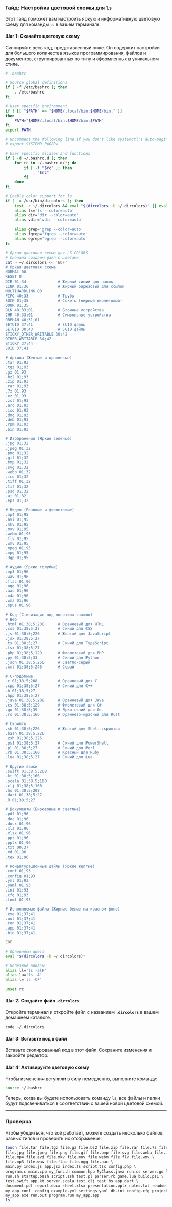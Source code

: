 ### **Гайд: Настройка цветовой схемы для `ls`**

Этот гайд поможет вам настроить яркую и информативную цветовую схему для команды `ls` в вашем терминале.

#### Шаг 1: Скачайте цветовую схему

Скопируйте весь код, представленный ниже. Он содержит настройки для большого количества языков программирования, файлов и документов, сгруппированных по типу и оформленных в уникальном стиле.

```bash
# .bashrc

# Source global definitions
if [ -f /etc/bashrc ]; then
    . /etc/bashrc
fi

# User specific environment
if ! [[ "$PATH" =~ "$HOME/.local/bin:$HOME/bin:" ]]
then
    PATH="$HOME/.local/bin:$HOME/bin:$PATH"
fi
export PATH

# Uncomment the following line if you don't like systemctl's auto-paging feature:
# export SYSTEMD_PAGER=

# User specific aliases and functions
if [ -d ~/.bashrc.d ]; then
    for rc in ~/.bashrc.d/*; do
        if [ -f "$rc" ]; then
            . "$rc"
        fi
    done
fi

# Enable color support for ls
if [ -x /usr/bin/dircolors ]; then
    test -r ~/.dircolors && eval "$(dircolors -b ~/.dircolors)" || eval "$(dircolors -b)"
    alias ls='ls --color=auto'
    alias dir='dir --color=auto'
    alias vdir='vdir --color=auto'

    alias grep='grep --color=auto'
    alias fgrep='fgrep --color=auto'
    alias egrep='egrep --color=auto'
fi

# Яркая цветовая схема для LS_COLORS
# Сначала создаем файл с цветами
cat > ~/.dircolors << 'EOF'
# Яркая цветовая схема
NORMAL 00
RESET 0
DIR 01;34              # Жирный синий для папок
LINK 01;36             # Жирный бирюзовый для ссылок
MULTIHARDLINK 00
FIFO 40;33             # Трубы
SOCK 01;35             # Сокеты (жирный фиолетовый)
DOOR 01;35
BLK 40;33;01           # Блочные устройства
CHR 40;33;01           # Символьные устройства
ORPHAN 40;31;01
SETUID 37;41           # SUID файлы
SETGID 30;43           # SGID файлы
STICKY_OTHER_WRITABLE 30;42
OTHER_WRITABLE 34;42
STICKY 37;44
SUID 37;41

# Архивы (Желтые и оранжевые)
.tar 01;93
.tgz 01;93
.gz 01;93
.bz2 01;93
.zip 01;93
.rar 01;93
.7z 01;93
.xz 01;93
.zst 01;93
.arc 01;93
.iso 01;93
.dmg 01;93
.deb 01;93
.rpm 01;93
.bin 01;93

# Изображения (Яркие зеленые)
.jpg 01;32
.jpeg 01;32
.png 01;32
.gif 01;32
.bmp 01;32
.svg 01;32
.webp 01;32
.ico 01;32
.tiff 01;32
.tif 01;32
.psd 01;32
.ai 01;32
.eps 01;32

# Видео (Розовые и фиолетовые)
.mp4 01;95
.avi 01;95
.mkv 01;95
.mov 01;95
.webm 01;95
.flv 01;95
.wmv 01;95
.mpeg 01;95
.mpg 01;95
.3gp 01;95

# Аудио (Яркие голубые)
.mp3 01;96
.wav 01;96
.flac 01;96
.ogg 01;96
.aac 01;96
.m4a 01;96
.wma 01;96
.opus 01;96

# Код (Стилизация под логотипы языков)
# Веб
.html 01;38;5;208      # Оранжевый для HTML
.css 01;38;5;27        # Синий для CSS
.js 01;38;5;226        # Желтый для JavaScript
.jsx 01;38;5;27
.ts 01;38;5;27         # Синий для TypeScript
.tsx 01;38;5;27
.php 01;38;5;129       # Фиолетовый для PHP
.py 01;38;5;33         # Синий для Python
.json 01;38;5;250      # Светло-серый
.xml 01;38;5;246       # Серый

# C-подобные
.c 01;38;5;208         # Оранжевый для C
.cpp 01;38;5;27        # Синий для C++
.h 01;38;5;27
.hpp 01;38;5;27
.java 01;38;5;208      # Оранжевый для Java
.cs 01;38;5;129        # Фиолетовый для C#
.go 01;38;5;39         # Ярко-синий для Go
.rs 01;38;5;166        # Оранжево-красный для Rust

# Скрипты
.sh 01;38;5;226        # Желтый для Shell-скриптов
.bash 01;38;5;226
.zsh 01;38;5;226
.ps1 01;38;5;27        # Синий для PowerShell
.pl 01;38;5;27         # Синий для Perl
.rb 01;38;5;160        # Красный для Ruby
.lua 01;38;5;27        # Синий для Lua

# Другие языки
.swift 01;38;5;208
.kt 01;38;5;166
.scala 01;38;5;160
.clj 01;38;5;160
.hs 01;38;5;208
.dart 01;38;5;27
.R 01;38;5;27

# Документы (Бирюзовые и светлые)
.pdf 01;96
.doc 01;96
.docx 01;96
.xls 01;96
.xlsx 01;96
.ppt 01;96
.pptx 01;96
.txt 00;37
.md 01;96
.tex 01;96

# Конфигурационные файлы (Яркие желтые)
.conf 01;93
.config 01;93
.yml 01;93
.yaml 01;93
.ini 01;93
.cfg 01;93
.toml 01;93

# Исполняемые файлы (Жирные белые на красном фоне)
.exe 01;37;41
.out 01;37;41
.run 01;37;41
.app 01;37;41
.bin 01;37;41

EOF

# Обновляем цвета
eval "$(dircolors -b ~/.dircolors)"

# Полезные алиасы
alias ll='ls -alF'
alias la='ls -A'
alias l='ls -CF'

unset rc
```

#### Шаг 2: Создайте файл `.dircolors`

Откройте терминал и откройте файл с названием **`.dircolors`** в вашем домашнем каталоге.

```bash
code ~/.dircolors
```

#### Шаг 3: Вставьте код в файл

Вставьте скопированный код в этот файл. Сохраните изменения и закройте редактор:

#### Шаг 4: Активируйте цветовую схему

Чтобы изменения вступили в силу немедленно, выполните команду:

```bash
source ~/.bashrc
```

Теперь, когда вы будете использовать команду `ls`, все файлы и папки будут подсвечиваться в соответствии с вашей новой цветовой схемой.

-----

### Проверка

Чтобы убедиться, что всё работает, можете создать несколько файлов разных типов и проверить их отображение:

```bash
touch file.tar file.tgz file.gz file.bz2 file.zip file.rar file.7z file.xz file.zst \
file.jpg file.jpeg file.png file.gif file.bmp file.svg file.webp file.ico \
file.mp4 file.avi file.mkv file.mov file.webm file.flv file.wmv \
file.mp3 file.wav file.flac file.ogg file.aac \
main.py index.js app.jsx index.ts script.tsx config.php \
program.c main.cpp my_func.h common.hpp MyClass.java run.cs server.go lib.rs \
run.sh startup.bash script.zsh test.pl parser.rb game.lua build.ps1 \
test.swift app.kt server.scala test.clj test.hs app.dart \
document.pdf report.docx sheet.xlsx presentation.pptx notes.txt readme.md article.tex \
my_app.conf .config example.yml settings.yaml db.ini config.cfg project.toml \
my_app.exe run.out program.run my_app.app
ls
```
